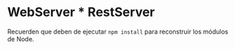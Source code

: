 # WebServer \* RestServer

Recuerden que deben de ejecutar `npm install` para reconstruir los módulos de Node.
